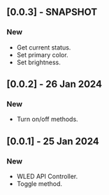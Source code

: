 ## [0.0.3] - SNAPSHOT

### New
- Get current status.
- Set primary color.
- Set brightness.

## [0.0.2] - 26 Jan 2024

### New
- Turn on/off methods.

## [0.0.1] - 25 Jan 2024

### New
- WLED API Controller.
- Toggle method.
